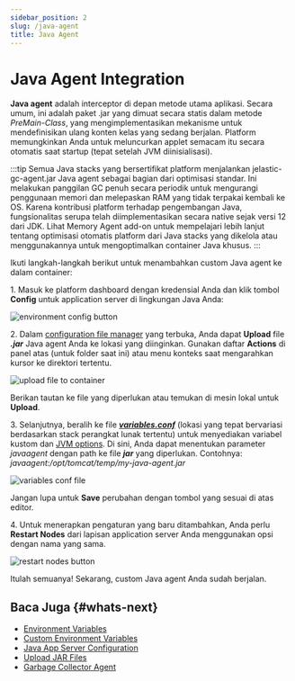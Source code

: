 ```yaml
---
sidebar_position: 2
slug: /java-agent
title: Java Agent
---
```


# Java Agent Integration

**Java agent** adalah interceptor di depan metode utama aplikasi. Secara umum, ini adalah paket .jar yang dimuat secara statis dalam metode _PreMain-Class_, yang mengimplementasikan mekanisme untuk mendefinisikan ulang konten kelas yang sedang berjalan. Platform memungkinkan Anda untuk meluncurkan applet semacam itu secara otomatis saat startup (tepat setelah JVM diinisialisasi).

:::tip
Semua Java stacks yang bersertifikat platform menjalankan jelastic-gc-agent.jar Java agent sebagai bagian dari optimisasi standar. Ini melakukan panggilan GC penuh secara periodik untuk mengurangi penggunaan memori dan melepaskan RAM yang tidak terpakai kembali ke OS. Karena kontribusi platform terhadap pengembangan Java, fungsionalitas serupa telah diimplementasikan secara native sejak versi 12 dari JDK. Lihat Memory Agent add-on untuk mempelajari lebih lanjut tentang optimisasi otomatis platform dari Java stacks yang dikelola atau menggunakannya untuk mengoptimalkan container Java khusus.
:::

Ikuti langkah-langkah berikut untuk menambahkan custom Java agent ke dalam container:

1\. Masuk ke platform dashboard dengan kredensial Anda dan klik tombol **Config** untuk application server di lingkungan Java Anda:

![environment config button](#)

2\. Dalam [configuration file manager](<https://docs.dewacloud.com/docs/configuration-file-manager>) yang terbuka, Anda dapat **Upload** file _**.jar**_ Java agent Anda ke lokasi yang diinginkan. Gunakan daftar **Actions** di panel atas (untuk folder saat ini) atau menu konteks saat mengarahkan kursor ke direktori tertentu. 

![upload file to container](#)

Berikan tautan ke file yang diperlukan atau temukan di mesin lokal untuk **Upload**.

3\. Selanjutnya, beralih ke file _**[variables.conf](<https://docs.dewacloud.com/docs/custom-environment-variables#java>)**_ (lokasi yang tepat bervariasi berdasarkan stack perangkat lunak tertentu) untuk menyediakan variabel kustom dan [JVM options](<https://docs.dewacloud.com/docs/java-options-arguments>). Di sini, Anda dapat menentukan parameter _javaagent_ dengan path ke file _**jar**_ yang diperlukan. Contohnya: _javaagent:/opt/tomcat/temp/my-java-agent.jar_ 

![variables conf file](#)

Jangan lupa untuk **Save** perubahan dengan tombol yang sesuai di atas editor.

4\. Untuk menerapkan pengaturan yang baru ditambahkan, Anda perlu **Restart Nodes** dari lapisan application server Anda menggunakan opsi dengan nama yang sama. 

![restart nodes button](#)

Itulah semuanya! Sekarang, custom Java agent Anda sudah berjalan.

## Baca Juga {#whats-next}

  * [Environment Variables](<https://docs.dewacloud.com/docs/environment-variables/>)
  * [Custom Environment Variables](<https://docs.dewacloud.com/docs/custom-environment-variables/>)
  * [Java App Server Configuration](<https://docs.dewacloud.com/docs/java-application-server-config/>)
  * [Upload JAR Files](<https://docs.dewacloud.com/docs/upload-jar-archieves/>)
  * [Garbage Collector Agent](<https://docs.dewacloud.com/docs/garbage-collector-agent/>)